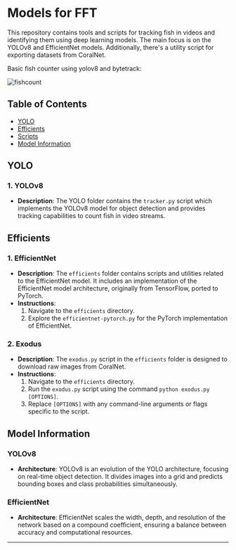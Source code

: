 # Models for FFT

This repository contains tools and scripts for tracking fish in videos and identifying them using deep learning models. The main focus is on the YOLOv8 and EfficientNet models. Additionally, there's a utility script for exporting datasets from CoralNet.

Basic fish counter using yolov8 and bytetrack:

![fishcount](https://github.com/kluless13/FFT-AI-models/blob/main/YOLO/klu-fish-result%20(1).gif)

## Table of Contents

- [YOLO](#yolo)
- [Efficients](#efficients)
- [Scripts](#scripts)
- [Model Information](#model-information)

## YOLO

### 1. YOLOv8

- **Description**: The YOLO folder contains the `tracker.py` script which implements the YOLOv8 model for object detection and provides tracking capabilities to count fish in video streams.

## Efficients

### 1. EfficientNet

- **Description**: The `efficients` folder contains scripts and utilities related to the EfficientNet model. It includes an implementation of the EfficientNet model architecture, originally from TensorFlow, ported to PyTorch.
- **Instructions**:
  1. Navigate to the `efficients` directory.
  2. Explore the `efficientnet-pytorch.py` for the PyTorch implementation of EfficientNet.

### 2. Exodus

- **Description**: The `exodus.py` script in the `efficients` folder is designed to download raw images from CoralNet.
- **Instructions**:
  1. Navigate to the `efficients` directory.
  2. Run the `exodus.py` script using the command `python exodus.py [OPTIONS]`.
  3. Replace `[OPTIONS]` with any command-line arguments or flags specific to the script.

## Model Information

### YOLOv8

- **Architecture**: YOLOv8 is an evolution of the YOLO architecture, focusing on real-time object detection. It divides images into a grid and predicts bounding boxes and class probabilities simultaneously.

### EfficientNet

- **Architecture**: EfficientNet scales the width, depth, and resolution of the network based on a compound coefficient, ensuring a balance between accuracy and computational resources.

---

